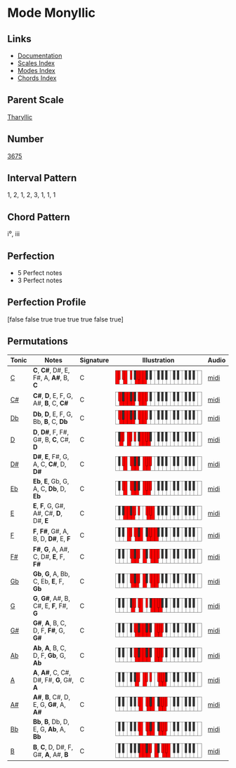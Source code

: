 # Mode Monyllic

## Links

- [Documentation](README.md)
- [Scales Index](Scales.md)
- [Modes Index](Modes.md)
- [Chords Index](Chords.md)

## Parent Scale

[Tharyllic](ScaleTharyllic.md)

## Number

[3675](https://ianring.com/musictheory/scales/3675)

## Interval Pattern

1, 2, 1, 2, 3, 1, 1, 1

## Chord Pattern

i⁰, iii

## Perfection

- 5 Perfect notes
- 3 Perfect notes

## Perfection Profile

[false false true true true true false true]

## Permutations

| Tonic | Notes | Signature | Illustration | Audio |
|-------|-------|-----------|--------------|-------|
| [C](ModeCNaturalMonyllic.md) | **C**, **C#**, D#, E, F#, A, **A#**, B, **C** | C | ![CNaturalMonyllic](ModeCNaturalMonyllic.png) | [midi](https://github.com/edipermadi/music/blob/main/docs/ModeCNaturalMonyllic.mid?raw=true) |
| [C#](ModeCSharpMonyllic.md) | **C#**, **D**, E, F, G, A#, **B**, C, **C#** | C | ![CSharpMonyllic](ModeCSharpMonyllic.png) | [midi](https://github.com/edipermadi/music/blob/main/docs/ModeCSharpMonyllic.mid?raw=true) |
| [Db](ModeDFlatMonyllic.md) | **Db**, **D**, E, F, G, Bb, **B**, C, **Db** | C | ![DFlatMonyllic](ModeDFlatMonyllic.png) | [midi](https://github.com/edipermadi/music/blob/main/docs/ModeDFlatMonyllic.mid?raw=true) |
| [D](ModeDNaturalMonyllic.md) | **D**, **D#**, F, F#, G#, B, **C**, C#, **D** | C | ![DNaturalMonyllic](ModeDNaturalMonyllic.png) | [midi](https://github.com/edipermadi/music/blob/main/docs/ModeDNaturalMonyllic.mid?raw=true) |
| [D#](ModeDSharpMonyllic.md) | **D#**, **E**, F#, G, A, C, **C#**, D, **D#** | C | ![DSharpMonyllic](ModeDSharpMonyllic.png) | [midi](https://github.com/edipermadi/music/blob/main/docs/ModeDSharpMonyllic.mid?raw=true) |
| [Eb](ModeEFlatMonyllic.md) | **Eb**, **E**, Gb, G, A, C, **Db**, D, **Eb** | C | ![EFlatMonyllic](ModeEFlatMonyllic.png) | [midi](https://github.com/edipermadi/music/blob/main/docs/ModeEFlatMonyllic.mid?raw=true) |
| [E](ModeENaturalMonyllic.md) | **E**, **F**, G, G#, A#, C#, **D**, D#, **E** | C | ![ENaturalMonyllic](ModeENaturalMonyllic.png) | [midi](https://github.com/edipermadi/music/blob/main/docs/ModeENaturalMonyllic.mid?raw=true) |
| [F](ModeFNaturalMonyllic.md) | **F**, **F#**, G#, A, B, D, **D#**, E, **F** | C | ![FNaturalMonyllic](ModeFNaturalMonyllic.png) | [midi](https://github.com/edipermadi/music/blob/main/docs/ModeFNaturalMonyllic.mid?raw=true) |
| [F#](ModeFSharpMonyllic.md) | **F#**, **G**, A, A#, C, D#, **E**, F, **F#** | C | ![FSharpMonyllic](ModeFSharpMonyllic.png) | [midi](https://github.com/edipermadi/music/blob/main/docs/ModeFSharpMonyllic.mid?raw=true) |
| [Gb](ModeGFlatMonyllic.md) | **Gb**, **G**, A, Bb, C, Eb, **E**, F, **Gb** | C | ![GFlatMonyllic](ModeGFlatMonyllic.png) | [midi](https://github.com/edipermadi/music/blob/main/docs/ModeGFlatMonyllic.mid?raw=true) |
| [G](ModeGNaturalMonyllic.md) | **G**, **G#**, A#, B, C#, E, **F**, F#, **G** | C | ![GNaturalMonyllic](ModeGNaturalMonyllic.png) | [midi](https://github.com/edipermadi/music/blob/main/docs/ModeGNaturalMonyllic.mid?raw=true) |
| [G#](ModeGSharpMonyllic.md) | **G#**, **A**, B, C, D, F, **F#**, G, **G#** | C | ![GSharpMonyllic](ModeGSharpMonyllic.png) | [midi](https://github.com/edipermadi/music/blob/main/docs/ModeGSharpMonyllic.mid?raw=true) |
| [Ab](ModeAFlatMonyllic.md) | **Ab**, **A**, B, C, D, F, **Gb**, G, **Ab** | C | ![AFlatMonyllic](ModeAFlatMonyllic.png) | [midi](https://github.com/edipermadi/music/blob/main/docs/ModeAFlatMonyllic.mid?raw=true) |
| [A](ModeANaturalMonyllic.md) | **A**, **A#**, C, C#, D#, F#, **G**, G#, **A** | C | ![ANaturalMonyllic](ModeANaturalMonyllic.png) | [midi](https://github.com/edipermadi/music/blob/main/docs/ModeANaturalMonyllic.mid?raw=true) |
| [A#](ModeASharpMonyllic.md) | **A#**, **B**, C#, D, E, G, **G#**, A, **A#** | C | ![ASharpMonyllic](ModeASharpMonyllic.png) | [midi](https://github.com/edipermadi/music/blob/main/docs/ModeASharpMonyllic.mid?raw=true) |
| [Bb](ModeBFlatMonyllic.md) | **Bb**, **B**, Db, D, E, G, **Ab**, A, **Bb** | C | ![BFlatMonyllic](ModeBFlatMonyllic.png) | [midi](https://github.com/edipermadi/music/blob/main/docs/ModeBFlatMonyllic.mid?raw=true) |
| [B](ModeBNaturalMonyllic.md) | **B**, **C**, D, D#, F, G#, **A**, A#, **B** | C | ![BNaturalMonyllic](ModeBNaturalMonyllic.png) | [midi](https://github.com/edipermadi/music/blob/main/docs/ModeBNaturalMonyllic.mid?raw=true) |
